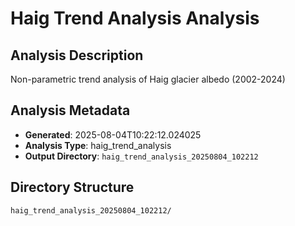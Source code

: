 # Haig Trend Analysis Analysis

## Analysis Description

Non-parametric trend analysis of Haig glacier albedo (2002-2024)

## Analysis Metadata

- **Generated**: 2025-08-04T10:22:12.024025
- **Analysis Type**: haig_trend_analysis
- **Output Directory**: `haig_trend_analysis_20250804_102212`

## Directory Structure

```
haig_trend_analysis_20250804_102212/
